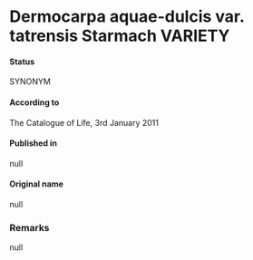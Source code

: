 Dermocarpa aquae-dulcis var. tatrensis Starmach VARIETY
=======

#### Status
SYNONYM

#### According to
The Catalogue of Life, 3rd January 2011

#### Published in
null

#### Original name
null

### Remarks
null